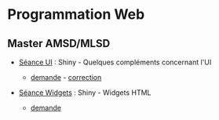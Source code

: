 # Programmation Web

## Master AMSD/MLSD

- [Séance UI](seance-ui) : Shiny - Quelques compléments concernant l'UI
    - [demande](seance-ui-demande) - [correction](seance-ui-correction)

- [Séance Widgets](seance-widgets) : Shiny - Widgets HTML
    - [demande](seance-widgets-demande)


